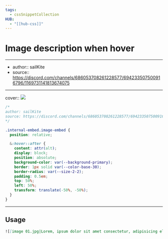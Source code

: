 ```yaml
---
tags:
  - cssSnippetCollection 
HUB:
  - "[[hub-css]]"
---
```

# Image description when hover

---

- author:: sailKite
- source:: https://discord.com/channels/686053708261228577/694233507500916796/1169731141813674075

---

cover:: ![](https://i.imgur.com/VzcAJXe.gif)

```css
/*
author: sailKite
source: https://discord.com/channels/686053708261228577/694233507500916796/1169731141813674075
*/

.internal-embed.image-embed {
  position: relative;

  &:hover::after {
    content: attr(alt);
    display: block;
    position: absolute;
    background-color: var(--background-primary);
    border: 1px solid var(--color-base-30);
    border-radius: var(--size-2-2);
    padding: 0.5em;
    top: 50%;
    left: 50%;
    transform: translate(-50%, -50%);
  }
}
```

---

## Usage

```md
![[image 01.jpg|Lorem, ipsum dolor sit amet consectetur, adipisicing elit.]]
```
